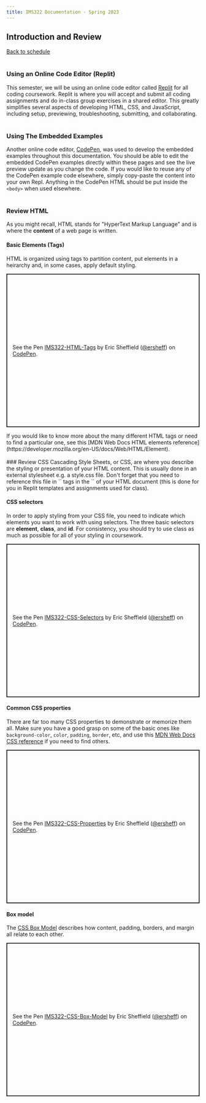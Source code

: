 ```yaml
---
title: IMS322 Documentation - Spring 2023
---
```


## Introduction and Review

[Back to schedule](index.md)
<br><br>
### Using an Online Code Editor (Replit)
This semester, we will be using an online code editor called [Replit](https://replit.com) for all coding coursework. Replit is where you will accept and submit all coding assignments and do in-class group exercises in a shared editor. This greatly simplifies several aspects of developing HTML, CSS, and JavaScript, including setup, previewing, troubleshooting, submitting, and collaborating.
<br><br>
### Using The Embedded Examples
Another online code editor, [CodePen](https://codepen.io/), was used to develop the embedded examples throughout this documentation. You should be able to edit the embedded CodePen examples directly within these pages and see the live preview update as you change the code. If you would like to reuse any of the CodePen example code elsewhere, simply copy-paste the content into your own Repl. Anything in the CodePen HTML should be put inside the `<body>` when used elsewhere.
<br><br>
### Review HTML
As you might recall, HTML stands for "HyperText Markup Language" and is where the **content** of a web page is written.

#### Basic Elements (Tags)
HTML is organized using tags to partition content, put elements in a heirarchy and, in some cases, apply default styling.  
<p class="codepen" data-height="400" data-default-tab="html,result" data-slug-hash="JjLxzRz" data-editable="true" data-user="ersheff" style="height: 400px; box-sizing: border-box; display: flex; align-items: center; justify-content: center; border: 2px solid; margin: 1em 0; padding: 1em;">
  <span>See the Pen <a href="https://codepen.io/ersheff/pen/JjLxzRz">
  IMS322-HTML-Tags</a> by Eric Sheffield (<a href="https://codepen.io/ersheff">@ersheff</a>)
  on <a href="https://codepen.io">CodePen</a>.</span>
</p>
If you would like to know more about the many different HTML tags or need to find a particular one, see this [MDN Web Docs HTML elements reference](https://developer.mozilla.org/en-US/docs/Web/HTML/Element).
<br><br>
### Review CSS
Cascading Style Sheets, or CSS, are where you describe the styling or presentation of your HTML content. This is usually done in an external stylesheet e.g. a style.css file. Don't forget that you need to reference this file in `<link>` tags in the `<head>` of your HTML document (this is done for you in Replit templates and assignments used for class).

#### CSS selectors
In order to apply styling from your CSS file, you need to indicate which elements you want to work with using selectors. The three basic selectors are **element**, **class**, and **id**. For consistency, you should try to use class as much as possible for all of your styling in coursework.
<p class="codepen" data-height="400" data-default-tab="html,result" data-slug-hash="GRxeRgg" data-editable="true" data-user="ersheff" style="height: 400px; box-sizing: border-box; display: flex; align-items: center; justify-content: center; border: 2px solid; margin: 1em 0; padding: 1em;">
  <span>See the Pen <a href="https://codepen.io/ersheff/pen/GRxeRgg">
  IMS322-CSS-Selectors</a> by Eric Sheffield (<a href="https://codepen.io/ersheff">@ersheff</a>)
  on <a href="https://codepen.io">CodePen</a>.</span>
</p>

#### Common CSS properties
There are far too many CSS properties to demonstrate or memorize them all. Make sure you have a good grasp on some of the basic ones like `background-color`, `color`, `padding`, `border`, etc, and use this [MDN Web Docs CSS reference](https://developer.mozilla.org/en-US/docs/Web/CSS/Reference) if you need to find others.
<p class="codepen" data-height="400" data-default-tab="html,result" data-slug-hash="WNzmNwj" data-editable="true" data-user="ersheff" style="height: 400px; box-sizing: border-box; display: flex; align-items: center; justify-content: center; border: 2px solid; margin: 1em 0; padding: 1em;">
  <span>See the Pen <a href="https://codepen.io/ersheff/pen/WNzmNwj">
  IMS322-CSS-Properties</a> by Eric Sheffield (<a href="https://codepen.io/ersheff">@ersheff</a>)
  on <a href="https://codepen.io">CodePen</a>.</span>
</p>

#### Box model
The [CSS Box Model](https://developer.mozilla.org/en-US/docs/Web/CSS/CSS_Box_Model/Introduction_to_the_CSS_box_model) describes how content, padding, borders, and margin all relate to each other.
<p class="codepen" data-height="400" data-default-tab="html,result" data-slug-hash="vYRPYXY" data-editable="true" data-user="ersheff" style="height: 400px; box-sizing: border-box; display: flex; align-items: center; justify-content: center; border: 2px solid; margin: 1em 0; padding: 1em;">
  <span>See the Pen <a href="https://codepen.io/ersheff/pen/vYRPYXY">
  IMS322-CSS-Box-Model</a> by Eric Sheffield (<a href="https://codepen.io/ersheff">@ersheff</a>)
  on <a href="https://codepen.io">CodePen</a>.</span>
</p>
<script async src="https://cpwebassets.codepen.io/assets/embed/ei.js"></script>